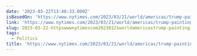 ```yaml
---
date: '2023-03-22T13:40:33.000Z'
isBasedOn: 'https://www.nytimes.com/2023/03/21/world/americas/trump-painting-missing.html'
link: 'https://www.nytimes.com/2023/03/21/world/americas/trump-painting-missing.html'
slug: 2023-03-22-httpswwwnytimescom20230321worldamericastrump-painting-missinghtml
tags:
  - Politics
title: 'https://www.nytimes.com/2023/03/21/world/americas/trump-painting-missing.html'
---
```


